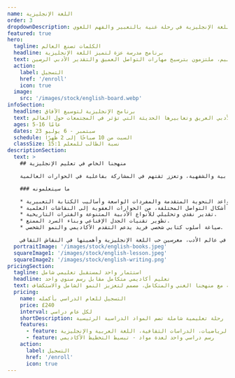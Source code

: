 ```yaml
---
name: اللغة الإنجليزية
order: 3
dropdownDescription: استكشاف أعماق اللغة الإنجليزية في رحلة غنية بالتعبير والفهم اللغوي.
featured: true
hero:
  tagline: الكلمات تصنع العالم
  headline: برنامج مدرسة عزة لتميز اللغة الإنجليزية
  text: عزز مهاراتك في اللغة الإنجليزية تحت إشراف خبراء في التعليم، ملتزمون بترسيخ مهارات التواصل العميق والتقدير الأدبي الرصين.
  action:
    label: التسجيل
    href: '/enroll'
    icon: true
  image:
    src: '/images/stock/english-board.webp'
infoSection:
  headline: برنامج الإنجليزية لتوسيع الآفاق
  text: انخرط في تجربة غنية باللغة الإنجليزية، تعرف على تراثها الأدبي العريق وتعابيرها الحديثة التي تؤثر في المجتمعات حول العالم.
  ages: 5-16 عامًا
  dates: 23 سبتمبر - 6 يوليو
  schedule: السبت من 10 صباحًا إلى 2 ظهرًا
  classSize: نسبة الطالب للمعلم 15:1
descriptionSection:
  text: >
    ## منهجنا الخاص في تعليم الإنجليزية

    نغطي في برنامجنا كل جوانب اللغة الإنجليزية، بدءًا من القواعد الأساسية وصولاً إلى فنون البلاغة المتقدمة. يتمكن الطلاب من تطوير مهاراتهم التعبيرية والإبداعية من خلال دروس تفاعلية تركز على تحسين الكفاءة الكتابية والشفهية، وتعزز ثقتهم في المشاركة بفاعلية في الحوارات العالمية.

    ### ما سيتعلمونه

    * إتقان القواعد النحوية المتقدمة والمفردات الواسعة وأساليب الكتابة التعبيرية.
    * الثقة في استخدام أشكال التواصل المختلفة، من الحوارات العفوية إلى النقاشات العلمية.
    * تقدير نقدي وتحليلي للأنواع الأدبية المتنوعة والفترات التاريخية.
    * تطوير تقنيات الجدل الإقناعي وبناء السرد الممتع.
    * صياغة أسلوب كتابي شخصي فريد يدعم التقدم الأكاديمي والنمو الشخصي.

    نخلق في برنامجنا بيئة تعليمية حيوية تشجع الطلاب على الاستفسار والتحفيز الفكري، وهو أمر ضروري لإتقان اللغة الإنجليزية. يعمل معلمونا كمرشدين في عالم الأدب، مغرسين حب اللغة الإنجليزية وأهميتها في النقاش الثقافي.
  portraitImage: '/images/stock/english-books.jpeg'
  squareImage1: '/images/stock/english-lesson.jpeg'
  squareImage2: '/images/stock/english-writing.png'
pricingSection:
  tagline: استثمار واحد لمستقبل تعليمي شامل
  headline: تعليم أكاديمي متكامل مقابل رسم سنوي واحد
  text: انغمس في تجربة تعليمية شاملة مع منهجنا الغني والمتكامل، مصمم لتعزيز النمو الشامل والاستكشاف.
  pricing:
    name: التسجيل للعام الدراسي بأكمله
    price: £240
    interval: لكل عام دراسي
    shortDescription: رحلة تعليمية شاملة تضم المواد الدراسية الرئيسية
    features:
      - feature: منهج شامل يتضمن الرياضيات، الدراسات الثقافية، اللغة العربية والإنجليزية
      - feature: رسم دراسي واحد لعدة مواد - تبسيط التخطيط الأكاديمي
    action:
      label: التسجيل
      href: '/enroll'
      icon: true
---
```

